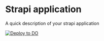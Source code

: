 # Strapi application

A quick description of your strapi application

[![Deploy to DO](https://mp-assets1.sfo2.digitaloceanspaces.com/deploy-to-do/do-btn-blue.svg)](https://cloud.digitalocean.com/apps/new?repo=https://github.com/chris-on-code-/unsplash-clone-strapi/tree/master)
